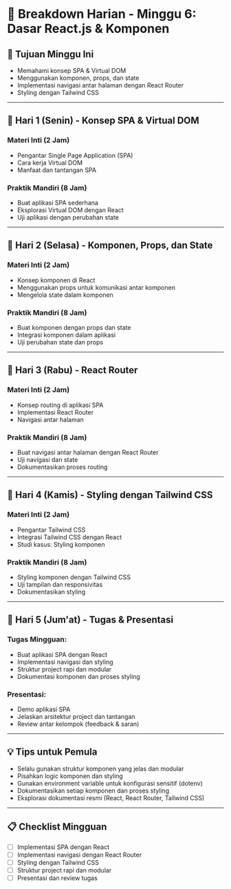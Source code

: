 # 📅 Breakdown Harian - Minggu 6: Dasar React.js & Komponen

## 🎯 Tujuan Minggu Ini
- Memahami konsep SPA & Virtual DOM
- Menggunakan komponen, props, dan state
- Implementasi navigasi antar halaman dengan React Router
- Styling dengan Tailwind CSS

---

## 📆 Hari 1 (Senin) - Konsep SPA & Virtual DOM

### Materi Inti (2 Jam)
- Pengantar Single Page Application (SPA)
- Cara kerja Virtual DOM
- Manfaat dan tantangan SPA

### Praktik Mandiri (8 Jam)
- Buat aplikasi SPA sederhana
- Eksplorasi Virtual DOM dengan React
- Uji aplikasi dengan perubahan state

---

## 📆 Hari 2 (Selasa) - Komponen, Props, dan State

### Materi Inti (2 Jam)
- Konsep komponen di React
- Menggunakan props untuk komunikasi antar komponen
- Mengelola state dalam komponen

### Praktik Mandiri (8 Jam)
- Buat komponen dengan props dan state
- Integrasi komponen dalam aplikasi
- Uji perubahan state dan props

---

## 📆 Hari 3 (Rabu) - React Router

### Materi Inti (2 Jam)
- Konsep routing di aplikasi SPA
- Implementasi React Router
- Navigasi antar halaman

### Praktik Mandiri (8 Jam)
- Buat navigasi antar halaman dengan React Router
- Uji navigasi dan state
- Dokumentasikan proses routing

---

## 📆 Hari 4 (Kamis) - Styling dengan Tailwind CSS

### Materi Inti (2 Jam)
- Pengantar Tailwind CSS
- Integrasi Tailwind CSS dengan React
- Studi kasus: Styling komponen

### Praktik Mandiri (8 Jam)
- Styling komponen dengan Tailwind CSS
- Uji tampilan dan responsivitas
- Dokumentasikan styling

---

## 📆 Hari 5 (Jum'at) - Tugas & Presentasi

### Tugas Mingguan:
- Buat aplikasi SPA dengan React
- Implementasi navigasi dan styling
- Struktur project rapi dan modular
- Dokumentasi komponen dan proses styling

### Presentasi:
- Demo aplikasi SPA
- Jelaskan arsitektur project dan tantangan
- Review antar kelompok (feedback & saran)

---

## 💡 Tips untuk Pemula
- Selalu gunakan struktur komponen yang jelas dan modular
- Pisahkan logic komponen dan styling
- Gunakan environment variable untuk konfigurasi sensitif (dotenv)
- Dokumentasikan setiap komponen dan proses styling
- Eksplorasi dokumentasi resmi (React, React Router, Tailwind CSS)

---

## 📋 Checklist Mingguan
- [ ] Implementasi SPA dengan React
- [ ] Implementasi navigasi dengan React Router
- [ ] Styling dengan Tailwind CSS
- [ ] Struktur project rapi dan modular
- [ ] Presentasi dan review tugas